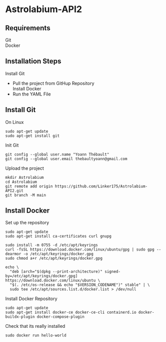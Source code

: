 # Astrolabium-API2

## Requirements
Git \
Docker

## Installation Steps
Install Git
- Pull the project from GitHup Repository  
Install Docker
- Run the YAML File

## Install Git 

On Linux
```Shell
sudo apt-get update
sudo apt-get install git
```
Init Git
```Shell
git config --global user.name "Yoann Thébault"
git config --global user.email thebaultyoann@gmail.com
```

Upload the project 
```Shell 
mkdir Astrolabium
cd Astrolabium
git remote add origin https://github.com/Linker175/Astrolabium-API2.git
git branch -M main
```

## Install Docker
Set up the repository
```Shell
sudo apt-get update
sudo apt-get install ca-certificates curl gnupg
```
```Shell
sudo install -m 0755 -d /etc/apt/keyrings
curl -fsSL https://download.docker.com/linux/ubuntu/gpg | sudo gpg --dearmor -o /etc/apt/keyrings/docker.gpg
sudo chmod a+r /etc/apt/keyrings/docker.gpg
```
```Shell
echo \
  "deb [arch="$(dpkg --print-architecture)" signed-by=/etc/apt/keyrings/docker.gpg] https://download.docker.com/linux/ubuntu \
  "$(. /etc/os-release && echo "$VERSION_CODENAME")" stable" | \
  sudo tee /etc/apt/sources.list.d/docker.list > /dev/null
```
Install Docker Repository
```Shell
sudo apt-get update
sudo apt-get install docker-ce docker-ce-cli containerd.io docker-buildx-plugin docker-compose-plugin
```
Check that its really installed 
```Shell
sudo docker run hello-world
```